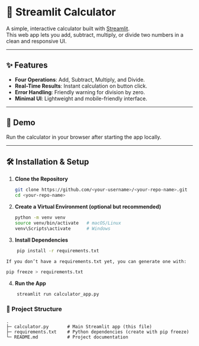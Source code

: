 # 🧮 Streamlit Calculator

A simple, interactive calculator built with [Streamlit](https://streamlit.io/).  
This web app lets you add, subtract, multiply, or divide two numbers in a clean and responsive UI.

---

## ✨ Features
- **Four Operations**: Add, Subtract, Multiply, and Divide.
- **Real-Time Results**: Instant calculation on button click.
- **Error Handling**: Friendly warning for division by zero.
- **Minimal UI**: Lightweight and mobile-friendly interface.

---

## 🚀 Demo
Run the calculator in your browser after starting the app locally.

---

## 🛠️ Installation & Setup

1. **Clone the Repository**
   ```bash
   git clone https://github.com/<your-username>/<your-repo-name>.git
   cd <your-repo-name>
   ```
2. **Create a Virtual Environment (optional but recommended)**
    ```bash
    python -m venv venv
    source venv/bin/activate   # macOS/Linux
    venv\Scripts\activate      # Windows
    ```
3. **Install Dependencies**
```bash
    pip install -r requirements.txt
```
    If you don’t have a requirements.txt yet, you can generate one with:
```bash
pip freeze > requirements.txt
```
4. **Run the App**
```bash
    streamlit run calculator_app.py
```

### 📁 Project Structure
```pgsql
.
├─ calculator.py       # Main Streamlit app (this file)
├─ requirements.txt    # Python dependencies (create with pip freeze)
└─ README.md           # Project documentation
```

